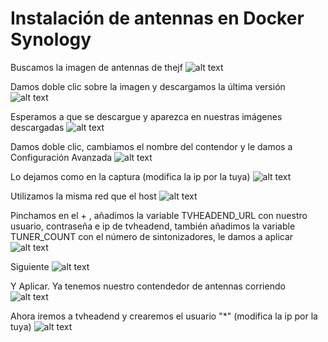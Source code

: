 # <b>Instalación de antennas en Docker Synology </B>

Buscamos la imagen de antennas de thejf
![alt text](https://raw.githubusercontent.com/davidmuma/Docker_dobleM/master/Images/a2.jpg)

Damos doble clic sobre la imagen y descargamos la última versión
![alt text](https://raw.githubusercontent.com/davidmuma/Docker_dobleM/master/Images/a3.jpg)

Esperamos a que se descargue y aparezca en nuestras imágenes descargadas
![alt text](https://raw.githubusercontent.com/davidmuma/Docker_dobleM/master/Images/a4.jpg)

Damos doble clic, cambiamos el nombre del contendor y le damos a Configuración Avanzada
![alt text](https://raw.githubusercontent.com/davidmuma/Docker_dobleM/master/Images/a5.jpg)

Lo dejamos como en la captura (modifica la ip por la tuya)
![alt text](https://raw.githubusercontent.com/davidmuma/Docker_dobleM/master/Images/a6.jpg)

Utilizamos la misma red que el host
![alt text](https://raw.githubusercontent.com/davidmuma/Docker_dobleM/master/Images/a7.jpg)

Pinchamos en el + , añadimos la variable TVHEADEND_URL con nuestro usuario, contraseña e ip de tvheadend, también añadimos la variable TUNER_COUNT con el número de sintonizadores, le damos a aplicar
![alt text](https://raw.githubusercontent.com/davidmuma/Docker_dobleM/master/Images/a8.jpg)

Siguiente
![alt text](https://raw.githubusercontent.com/davidmuma/Docker_dobleM/master/Images/a9.jpg)

Y Aplicar. Ya tenemos nuestro contendedor de antennas corriendo
![alt text](https://raw.githubusercontent.com/davidmuma/Docker_dobleM/master/Images/a10.jpg)

Ahora iremos a tvheadend y crearemos el usuario "*" (modifica la ip por la tuya)
![alt text](https://raw.githubusercontent.com/davidmuma/Docker_dobleM/master/Images/a11.jpg)
